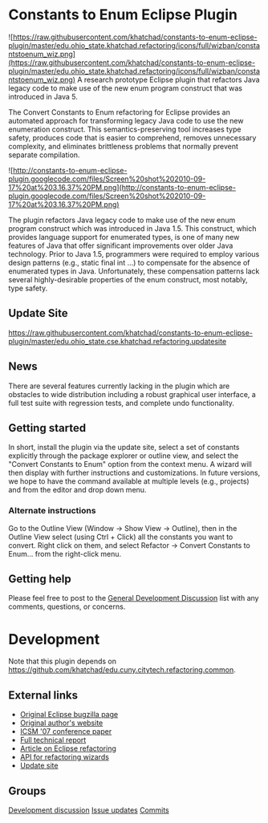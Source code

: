 # Constants to Enum Eclipse Plugin

![https://raw.githubusercontent.com/khatchad/constants-to-enum-eclipse-plugin/master/edu.ohio_state.khatchad.refactoring/icons/full/wizban/constantstoenum_wiz.png](https://raw.githubusercontent.com/khatchad/constants-to-enum-eclipse-plugin/master/edu.ohio_state.khatchad.refactoring/icons/full/wizban/constantstoenum_wiz.png) A research prototype Eclipse plugin that refactors Java legacy code to make use of the new enum program construct that was introduced in Java 5.

The Convert Constants to Enum refactoring for Eclipse provides an automated approach for transforming legacy Java code to use the new enumeration construct. This semantics-preserving tool increases type safety, produces code that is easier to comprehend, removes unnecessary complexity, and eliminates brittleness problems that normally prevent separate compilation.

![http://constants-to-enum-eclipse-plugin.googlecode.com/files/Screen%20shot%202010-09-17%20at%203.16.37%20PM.png](http://constants-to-enum-eclipse-plugin.googlecode.com/files/Screen%20shot%202010-09-17%20at%203.16.37%20PM.png)

The plugin refactors Java legacy code to make use of the new enum program construct which was introduced in Java 1.5. This construct, which provides language support for enumerated types, is one of many new features of Java that offer significant improvements over older Java technology. Prior to Java 1.5, programmers were required to employ various design patterns (e.g., static final int ...) to compensate for the absence of enumerated types in Java. Unfortunately, these compensation patterns lack several highly-desirable properties of the enum construct, most notably, type safety.

## Update Site #

https://raw.githubusercontent.com/khatchad/constants-to-enum-eclipse-plugin/master/edu.ohio_state.cse.khatchad.refactoring.updatesite

## News #
There are several features currently lacking in the plugin which are obstacles to wide distribution including a robust graphical user interface, a full test suite with regression tests, and complete undo functionality.

## Getting started #

In short, install the plugin via the update site, select a set of constants explicitly through the package explorer or outline view, and select the "Convert Constants to Enum" option from the context menu. A wizard will then display with further instructions and customizations. In future versions, we hope to have the command available at multiple levels (e.g., projects) and from the editor and drop down menu.

### Alternate instructions

Go to the Outline View (Window -> Show View -> Outline), then in the Outline View select (using Ctrl + Click) all the constants you want to convert. Right click on them, and select Refactor -> Convert Constants to Enum... from the right-click menu.

## Getting help #

Please feel free to post to the [General Development Discussion](http://groups.google.com/group/convert-constants-to-enum-dev) list with any comments, questions, or concerns.

# Development

Note that this plugin depends on https://github.com/khatchad/edu.cuny.citytech.refactoring.common.

## External links
- [Original Eclipse bugzilla page](http://bugs.eclipse.org/bugs/show_bug.cgi?id=200152)
- [Original author's website](http://openlab.citytech.cuny.edu/khatchad)
- [ICSM '07 conference paper](http://www.cse.ohio-state.edu/~rountev/presto/pubs/icsm07.pdf)
- [Full technical report](http://www.cse.ohio-state.edu/~rountev/presto/pubs/tr26.pdf)
- [Article on Eclipse refactoring](http://www.eclipse.org/articles/article.php?file=Article-Unleashing-the-Power-of-Refactoring/index.html)
- [API for refactoring wizards](http://tinyurl.com/298vzvr)
- [Update site](https://raw.githubusercontent.com/khatchad/constants-to-enum-eclipse-plugin/master/edu.ohio_state.cse.khatchad.refactoring.updatesite)

## Groups
[Development discussion](http://groups.google.com/group/convert-constants-to-enum-dev)
[Issue updates](http://groups.google.com/group/convert-constants-to-enum-issues)
[Commits](http://groups.google.com/group/convert-constants-to-enum-commits)
